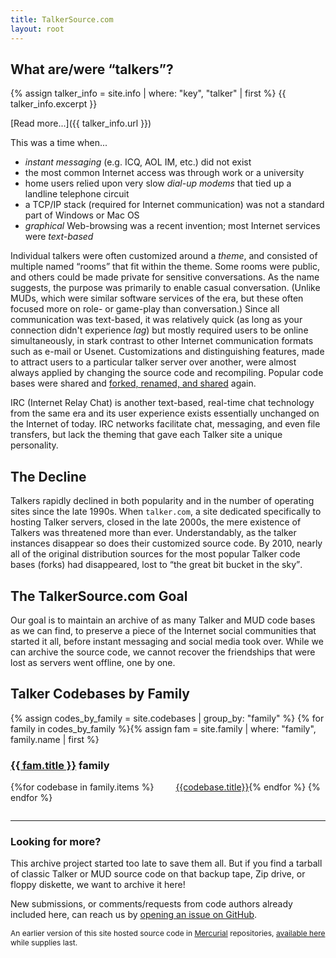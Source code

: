 ```yaml
---
title: TalkerSource.com
layout: root
---
```


## What are/were <q>talkers</q>?

{% assign talker_info = site.info | where: "key", "talker" | first %}
{{ talker_info.excerpt }}

[Read more...]({{ talker_info.url }})

This was a time when...

- _instant messaging_ (e.g. ICQ, AOL IM, etc.) did not exist
- the most common Internet access was through work or a university
- home users relied upon very slow _dial-up modems_ that tied up a landline telephone circuit
- a TCP/IP stack (required for Internet communication) was not a standard part of Windows or Mac OS
- _graphical_ Web-browsing was a recent invention; most Internet services were _text-based_

Individual talkers were often customized around a _theme_, and consisted of multiple named
<q>rooms</q> that fit within the theme.  Some rooms were public, and others could be made private
for sensitive conversations.  As the name suggests, the purpose was primarily to enable casual
conversation.  (Unlike MUDs, which were similar software services of the era, but these often focused
more on role- or game-play than conversation.)  Since all communication was text-based, it was relatively
quick (as long as your connection didn't experience _lag_) but mostly required users to be
online simultaneously, in stark contrast to other Internet communication formats such as e-mail or Usenet.
Customizations and distinguishing features, made to attract users to a particular talker server over another,
were almost always applied by changing the source code and recompiling.  Popular code bases were shared
and [forked, renamed, and shared][tree] again.

IRC (Internet Relay Chat) is another text-based, real-time chat technology from the same era and its user
experience exists essentially unchanged on the Internet of today.  IRC networks facilitate chat, messaging,
and even file transfers, but lack the theming that gave each Talker site a unique personality.

[tree]: talkertree.txt

## The Decline

Talkers rapidly declined in both popularity and in the number of operating sites since the late 1990s.
When `talker.com`, a site dedicated specifically to hosting Talker servers, closed in the late
2000s, the mere existence of Talkers was threatened more than ever.  Understandably, as the talker
instances disappear so does their customized source code.  By 2010, nearly all of the original distribution
sources for the most popular Talker code bases (forks) had disappeared, lost to <q>the great bit bucket
in the sky</q>.

## The TalkerSource.com Goal

Our goal is to maintain an archive of as many Talker and MUD code bases as we can find, to preserve a
piece of the Internet social communities that started it all, before instant messaging and social media
took over.  While we can archive the source code, we cannot recover the friendships that were lost as
servers went offline, one by one.

## Talker Codebases by Family

<style type="text/css">
  #codebase_index { padding-bottom: 1em; }
  #codebase_index > h3 { padding-top: 1em; }
  #codebase_index > h3:first-child { padding-top: 0; }
  #codebase_index > a { display: inline-block; margin-left: 2.5em; min-width: 6em; }
</style>
<div id="codebase_index">
{% assign codes_by_family = site.codebases | group_by: "family" %}
{% for family in codes_by_family %}{% assign fam = site.family | where: "family", family.name | first %}
  <h3><a href="{{fam.url}}">{{ fam.title }}</a> family</h3>
  {%for codebase in family.items %}<a href="{{codebase.url}}">{{codebase.title}}</a>{% endfor %}
{% endfor %}
</div>

-----

### Looking for more?

This archive project started too late to save them all.  But if you find a tarball of classic
Talker or MUD source code on that backup tape, Zip drive, or floppy diskette, we want to
archive it here!

New submissions, or comments/requests from code authors already included here, can reach
us by [opening an issue on GitHub][gh-issue].

[gh-issue]: https://github.com/talkersource/talkersource.github.io/issues

<p style="font-size: 9pt;">
  An earlier version of this site hosted source code in <a href="https://www.mercurial-scm.org/">Mercurial</a> repositories,
  <a href="http://hg.talkersource.com/" title="Old talkersource.com Hg repositories">available here</a> while supplies last.
</p>
